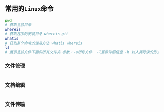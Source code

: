 ## 常用的`Linux`命令

```bash
pwd
# 获取当前目录
whereis
# 获取程序的安装目录 whereis git
whatis
# 获取某个命令的使用方法 whatis whereis
ls
# 展示当前文件下面的所有文件夹 参数：-a所有文件  -l展示详细信息 -h 以人类可读的形式展示
```

### 文件管理

```bash

```

### 文档编辑

```bash

```

### 文件传输

```bash

```
